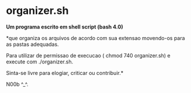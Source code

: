 # organizer.sh
**Um programa escrito em shell script (bash 4.0)**

*que organiza os arquivos de acordo com sua extensao movendo-os para as pastas adequadas.

Para utilizar de permissao de execucao ( chmod 740 organizer.sh) e execute com ./organizer.sh.

Sinta-se livre para elogiar, criticar ou contribuir.*

N00b ^_^.
